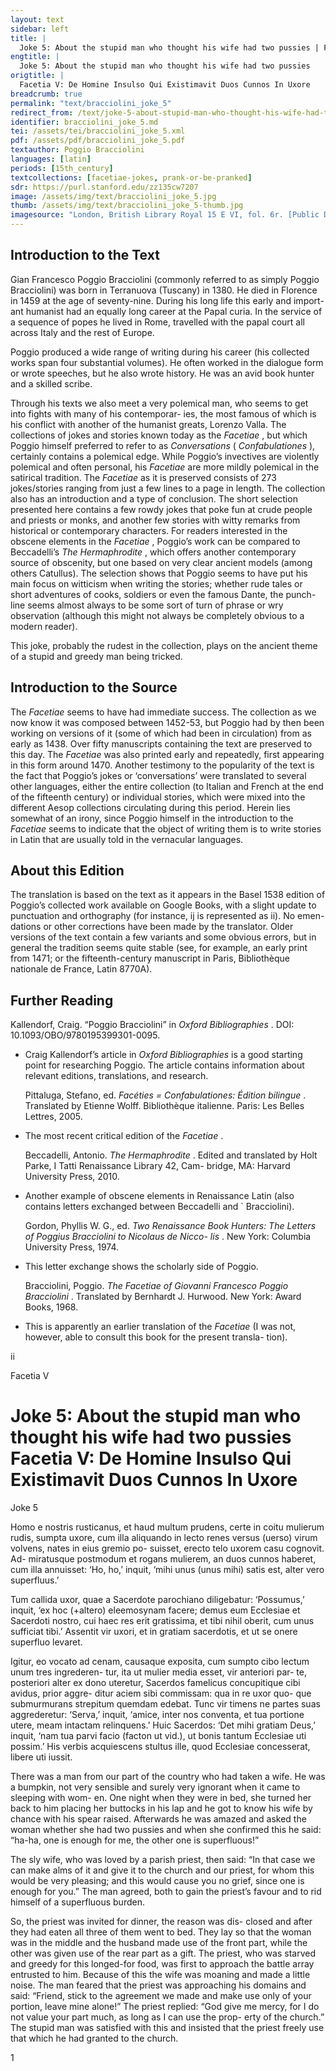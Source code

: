 ```yaml
---
layout: text
sidebar: left
title: |
  Joke 5: About the stupid man who thought his wife had two pussies | Facetia V: De Homine Insulso Qui Existimavit Duos Cunnos In Uxore
engtitle: |
  Joke 5: About the stupid man who thought his wife had two pussies
origtitle: |
  Facetia V: De Homine Insulso Qui Existimavit Duos Cunnos In Uxore
breadcrumb: true
permalink: "text/bracciolini_joke_5"
redirect_from: /text/joke-5-about-stupid-man-who-thought-his-wife-had-two-pussies
identifier: bracciolini_joke_5.md
tei: /assets/tei/bracciolini_joke_5.xml
pdf: /assets/pdf/bracciolini_joke_5.pdf
textauthor: Poggio Bracciolini
languages: [latin]
periods: [15th_century]
textcollections: [facetiae-jokes, prank-or-be-pranked]
sdr: https://purl.stanford.edu/zz135cw7207
image: /assets/img/text/bracciolini_joke_5.jpg
thumb: /assets/img/text/bracciolini_joke_5-thumb.jpg
imagesource: "London, British Library Royal 15 E VI, fol. 6r. [Public Domain]"
---
```

<h2>Introduction to the Text</h2>
<p>Gian Francesco Poggio Bracciolini (commonly referred to as simply Poggio Bracciolini) was born in Terranuova (Tuscany) in 1380. He died in Florence in 1459 at the age of seventy-nine. During his long life this early and import- ant humanist had an equally long career at the Papal curia. In the service of a sequence of popes he lived in Rome, travelled with the papal court all across Italy and the rest of Europe.</p>

<p>Poggio produced a wide range of writing during his career (his collected works span four substantial volumes). He often worked in the dialogue form or wrote speeches, but he also wrote history. He was an avid book hunter and a skilled scribe.</p>

<p>Through his texts we also meet a very polemical man, who seems to get into fights with many of his contemporar- ies, the most famous of which is his conflict with another of the humanist greats, Lorenzo Valla. The collections of jokes and stories known today as the <i> Facetiae</i> , but which Poggio himself preferred to refer to as <i> Conversations </i> (<i> Confabulationes</i> ), certainly contains a polemical edge. While Poggio’s invectives are violently polemical and often personal, his <i> Facetiae </i> are more mildly polemical in the satirical tradition. The <i> Facetiae </i> as it is preserved consists of 273 jokes/stories ranging from just a few lines to a page in length. The collection also has an introduction and a type of conclusion. The short selection presented here contains a few rowdy jokes that poke fun at crude people and priests or monks, and another few stories with witty remarks from historical or contemporary characters. For readers interested in the obscene elements in the <i> Facetiae</i> , Poggio’s work can be compared to Beccadelli’s <i> The Hermaphrodite</i> , which offers another contemporary source of obscenity, but one based on very clear ancient models (among others Catullus). The selection shows that Poggio seems to have put his main focus on witticism when writing the stories; whether rude tales or short adventures of cooks, soldiers or even the famous Dante, the punch- line seems almost always to be some sort of turn of phrase or wry observation (although this might not always be completely obvious to a modern reader).</p>

<p>This joke, probably the rudest in the collection, plays on the ancient theme of a stupid and greedy man being tricked.</p>

<h2>Introduction to the Source</h2>
<p>The <i> Facetiae </i> seems to have had immediate success. The collection as we now know it was composed between 1452-53, but Poggio had by then been working on versions of it (some of which had been in circulation) from as early as 1438. Over fifty manuscripts containing the text are preserved to this day. The <i> Facetiae </i> was also printed early and repeatedly, first appearing in this form around 1470. Another testimony to the popularity of the text is the fact that Poggio’s jokes or ‘conversations’ were translated to several other languages, either the entire collection (to Italian and French at the end of the fifteenth century) or individual stories, which were mixed into the different Aesop collections circulating during this period. Herein lies somewhat of an irony, since Poggio himself in the introduction to the <i> Facetiae </i> seems to indicate that the object of writing them is to write stories in Latin that are usually told in the vernacular languages.</p>

<h2>About this Edition</h2>
<p>The translation is based on the text as it appears in the Basel 1538 edition of Poggio’s collected work available on Google Books, with a slight update to punctuation and orthography (for instance, ij is represented as ii). No emen- dations or other corrections have been made by the translator. Older versions of the text contain a few variants and some obvious errors, but in general the tradition seems quite stable (see, for example, an early print from 1471; or the fifteenth-century manuscript in Paris, Bibliothèque nationale de France, Latin 8770A).</p>

<h2>Further Reading</h2>
<p>Kallendorf, Craig. “Poggio Bracciolini” in <i> Oxford Bibliographies</i> . DOI: 10.1093/OBO/9780195399301-0095.</p>
<ul>
<li>
<p>Craig Kallendorf’s article in <em>Oxford Bibliographies</em> is a good starting point for researching Poggio. The article contains information about relevant editions, translations, and research.</p>
<p>Pittaluga, Stefano, ed. <i> Facéties = Confabulationes: Édition bilingue</i> . Translated by Etienne Wolff. Bibliothèque italienne. Paris: Les Belles Lettres, 2005.</p>
</li>
<li>
<p>The most recent critical edition of the <em>Facetiae</em> .</p>
<p>Beccadelli, Antonio. <i> The Hermaphrodite</i> . Edited and translated by Holt Parke, I Tatti Renaissance Library 42, Cam- bridge, MA: Harvard University Press, 2010.</p>
</li>
<li>
<p>Another example of obscene elements in Renaissance Latin (also contains letters exchanged between Beccadelli and ` Bracciolini).</p>
<p>Gordon, Phyllis W. G., ed. <i> Two Renaissance Book Hunters: The Letters of Poggius Bracciolini to Nicolaus de Nicco- lis</i> . New York: Columbia University Press, 1974.</p>
</li>
<li>
<p>This letter exchange shows the scholarly side of Poggio.</p>
<p>Bracciolini, Poggio. <i> The Facetiae of Giovanni Francesco Poggio Bracciolini</i> . Translated by Bernhardt J. Hurwood. New York: Award Books, 1968.</p>
</li>
<li>
<p>This is apparently an earlier translation of the <em>Facetiae</em> (I was not, however, able to consult this book for the present transla- tion).</p>
</li>
</ul>

<p>ii</p>

<p>Facetia V</p>
<h1>Joke 5: About the stupid man who thought his wife had two pussies Facetia V: De Homine Insulso Qui Existimavit Duos Cunnos In Uxore</h1>

<p>Joke 5</p>

<p>Homo e nostris rusticanus, et haud multum prudens, certe in coitu mulierum rudis, sumpta uxore, cum illa aliquando in lecto renes versus (uerso) virum volvens, nates in eius gremio po- suisset, erecto telo uxorem casu cognovit. Ad- miratusque postmodum et rogans mulierem, an duos cunnos haberet, cum illa annuisset: ‘Ho, ho,’ inquit, ‘mihi unus (unus mihi) satis est, alter vero superfluus.’</p>

<p>Tum callida uxor, quae a Sacerdote parochiano diligebatur: ‘Possumus,’ inquit, ‘ex hoc (+altero) eleemosynam facere; demus eum Ecclesiae et Sacerdoti nostro, cui haec res erit gratissima, et tibi nihil oberit, cum unus sufficiat tibi.’ Assentit vir uxori, et in gratiam sacerdotis, et ut se onere superfluo levaret.</p>

<p>Igitur, eo vocato ad cenam, causaque exposita, cum sumpto cibo lectum unum tres ingrederen- tur, ita ut mulier media esset, vir anteriori par- te, posteriori alter ex dono uteretur, Sacerdos famelicus concupitique cibi avidus, prior aggre- ditur aciem sibi commissam: qua in re uxor quo- que submurmurans strepitum quemdam edebat. Tunc vir timens ne partes suas aggrederetur: ‘Serva,’ inquit, ‘amice, inter nos conventa, et tua portione utere, meam intactam relinquens.’ Huic Sacerdos: ‘Det mihi gratiam Deus,’ inquit, ‘nam tua parvi facio (facton ut vid.), ut bonis tantum Ecclesiae uti possim.’ His verbis acquiescens stultus ille, quod Ecclesiae concesserat, libere uti iussit.</p>
<p>There was a man from our part of the country who had taken a wife. He was a bumpkin, not very sensible and surely very ignorant when it came to sleeping with wom- en. One night when they were in bed, she turned her back to him placing her buttocks in his lap and he got to know his wife by chance with his spear raised. Afterwards he was amazed and asked the woman whether she had two pussies and when she confirmed this he said: “ha-ha, one is enough for me, the other one is superfluous!”</p>

<p>The sly wife, who was loved by a parish priest, then said: “In that case we can make alms of it and give it to the church and our priest, for whom this would be very pleasing; and this would cause you no grief, since one is enough for you.” The man agreed, both to gain the priest’s favour and to rid himself of a superfluous burden.</p>

<p>So, the priest was invited for dinner, the reason was dis- closed and after they had eaten all three of them went to bed. They lay so that the woman was in the middle and the husband made use of the front part, while the other was given use of the rear part as a gift. The priest, who was starved and greedy for this longed-for food, was first to approach the battle array entrusted to him. Because of this the wife was moaning and made a little noise. The man feared that the priest was approaching his domains and said: “Friend, stick to the agreement we made and make use only of your portion, leave mine alone!” The priest replied: “God give me mercy, for I do not value your part much, as long as I can use the prop- erty of the church.” The stupid man was satisfied with this and insisted that the priest freely use that which he had granted to the church.</p>

<p>1</p>
